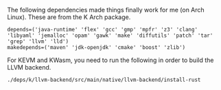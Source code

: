 The following dependencies made things finally work for me (on Arch Linux). These are from the K Arch package.

```
depends=('java-runtime' 'flex' 'gcc' 'gmp' 'mpfr' 'z3' 'clang' 'libyaml' 'jemalloc' 'opam' 'gawk' 'make' 'diffutils' 'patch' 'tar' 'grep' 'llvm' 'lld')
makedepends=('maven' 'jdk-openjdk' 'cmake' 'boost' 'zlib')
```

For KEVM and KWasm, you need to run the following in order to build the LLVM backend.

```
./deps/k/llvm-backend/src/main/native/llvm-backend/install-rust
```
